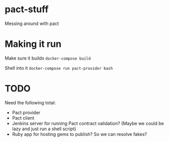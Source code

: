 # pact-stuff

Messing around with pact

# Making it run

Make sure it builds
`docker-compose build`

Shell into it
`docker-compose run pact-provider bash`

# TODO

Need the following total:
- Pact provider
- Pact client
- Jenkins server for running Pact contract validation? (Maybe we could be lazy and just run a shell script)
- Ruby app for hosting gems to publish? So we can resolve fakes?